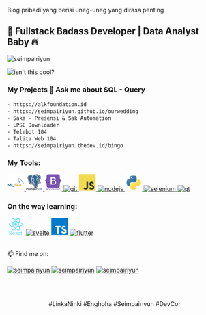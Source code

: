Blog pribadi yang berisi uneg-uneg yang dirasa penting 
## 👊 Fullstack Badass Developer | Data Analyst Baby 🔥

<p align="left"> <img src="https://komarev.com/ghpvc/?username=seimpairiyun&label=Profile%20views&color=0e75b6&style=plastic" alt="seimpairiyun" /> </p>

<img src="https://seimpairiyun.github.io/img/logofull.png" alt="isn't this cool?">


### My Projects 💬 Ask me about **SQL - Query**

```
- https://alkfoundation.id
- https://seimpairiyun.github.io/ourwedding
- Saka - Presensi & Sak Automation
- LPSE Downloader 
- Telebot 104
- Talita Web 104
- https://seimpairiyun.thedev.id/bingo
```


### My Tools:
 
<p align="left"> 
 
<a href="https://www.mysql.com/" target="_blank" rel="noreferrer"> <img src="https://raw.githubusercontent.com/devicons/devicon/master/icons/mysql/mysql-original-wordmark.svg" alt="mysql" width="40" height="40"/> </a> 
<a href="https://www.postgresql.org" target="_blank" rel="noreferrer"> <img src="https://raw.githubusercontent.com/devicons/devicon/master/icons/postgresql/postgresql-original-wordmark.svg" alt="postgresql" width="40" height="40"/> </a> 
<a href="https://getbootstrap.com" target="_blank" rel="noreferrer"> <img src="https://raw.githubusercontent.com/devicons/devicon/master/icons/bootstrap/bootstrap-plain-wordmark.svg" alt="bootstrap" width="40" height="40"/> </a>
<a href="https://git-scm.com/" target="_blank" rel="noreferrer"> <img src="https://www.vectorlogo.zone/logos/git-scm/git-scm-icon.svg" alt="git" width="40" height="40"/> </a> 
<a href="https://developer.mozilla.org/en-US/docs/Web/JavaScript" target="_blank" rel="noreferrer"> <img src="https://raw.githubusercontent.com/devicons/devicon/master/icons/javascript/javascript-original.svg" alt="javascript" width="40" height="40"/> </a> 
<a href="https://nodejs.org" target="_blank" rel="noreferrer"> <img src="https://img.favpng.com/16/11/19/node-js-javascript-web-application-express-js-computer-software-png-favpng-cYmJvJyBDcTNbLdSRdNAceLyW.jpg" alt="nodejs" width="40" height="40"/> </a>
<a href="https://www.python.org" target="_blank" rel="noreferrer"> <img src="https://raw.githubusercontent.com/devicons/devicon/master/icons/python/python-original.svg" alt="python" width="40" height="40"/> </a> 
<a href="https://www.selenium.dev" target="_blank" rel="noreferrer"> <img src="https://raw.githubusercontent.com/detain/svg-logos/780f25886640cef088af994181646db2f6b1a3f8/svg/selenium-logo.svg" alt="selenium" width="40" height="40"/> </a>
<a href="https://www.qt.io/" target="_blank" rel="noreferrer"> <img src="https://upload.wikimedia.org/wikipedia/commons/0/0b/Qt_logo_2016.svg" alt="qt" width="40" height="40"/> </a> 
 
</p>


### On the way learning:
 
<p align="left"> 
 
<a href="https://reactjs.org/" target="_blank" rel="noreferrer"> <img src="https://raw.githubusercontent.com/devicons/devicon/master/icons/react/react-original-wordmark.svg" alt="react" width="40" height="40"/> </a>
<a href="https://svelte.dev" target="_blank" rel="noreferrer"> <img src="https://upload.wikimedia.org/wikipedia/commons/1/1b/Svelte_Logo.svg" alt="svelte" width="40" height="40"/> </a> 
<a href="https://www.typescriptlang.org/" target="_blank" rel="noreferrer"> <img src="https://raw.githubusercontent.com/devicons/devicon/master/icons/typescript/typescript-original.svg" alt="typescript" width="40" height="40"/> </a>
<a href="https://flutter.dev" target="_blank" rel="noreferrer"> <img src="https://www.vectorlogo.zone/logos/flutterio/flutterio-icon.svg" alt="flutter" width="40" height="40"/> </a>
 
</p>

<br>📫 Find me on:

<a href="mailto:m.afizha96@gmail.com" target="blank"><img align="center" src="https://www.freepnglogos.com/uploads/gmail-email-logo-png-16.png" alt="seimpairiyun" height="30" width="40" /></a>
<a href="https://twitter.com/seimpairiyun" target="blank"><img align="center" src="https://raw.githubusercontent.com/rahuldkjain/github-profile-readme-generator/master/src/images/icons/Social/twitter.svg" alt="seimpairiyun" height="30" width="40" /></a>
<a href="https://instagram.com/seimpairiyun" target="blank"><img align="center" src="https://raw.githubusercontent.com/rahuldkjain/github-profile-readme-generator/master/src/images/icons/Social/instagram.svg" alt="seimpairiyun" height="30" width="40" /></a>


<br><br><p align='center'>#LinkaNinki #Enghoha #Seimpairiyun #DevCor</p>
